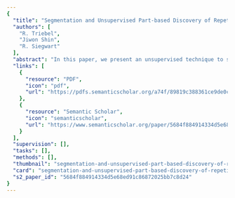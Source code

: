 ```yaml
---
{
  "title": "Segmentation and Unsupervised Part-based Discovery of Repetitive Objects",
  "authors": [
    "R. Triebel",
    "Jiwon Shin",
    "R. Siegwart"
  ],
  "abstract": "In this paper, we present an unsupervised technique to segment and detect objects in indoor environments. The main idea of this work is to identify object instances whenever there is evidence for at least one other occurence of an object of the same kind. In contrast to former approaches, we do not assume any given segmentation of the data, but instead estimate the segmentation and the existence of object instances concurrently. We apply graph-based clustering in feature and in geometric space to presegmented input data. Each segment is treated as a potential object part, and the inter-dependence of object labels assigned to part clusters are modeled using a Conditional Random Field (CRF) named the “parts graph”. Another CRF is then applied to the scene graph to smooth the class labels using the distributions obtained from the parts graph. First results on indoor 3D laser range data are evaluated and presented.",
  "links": [
    {
      "resource": "PDF",
      "icon": "pdf",
      "url": "https://pdfs.semanticscholar.org/a74f/89819c388361ce9de0cde949854bcefc5e76.pdf"
    },
    {
      "resource": "Semantic Scholar",
      "icon": "semanticscholar",
      "url": "https://www.semanticscholar.org/paper/5684f884914334d5e68ed91c86872025bb7c8d24"
    }
  ],
  "supervision": [],
  "tasks": [],
  "methods": [],
  "thumbnail": "segmentation-and-unsupervised-part-based-discovery-of-repetitive-objects-thumb.jpg",
  "card": "segmentation-and-unsupervised-part-based-discovery-of-repetitive-objects-card.jpg",
  "s2_paper_id": "5684f884914334d5e68ed91c86872025bb7c8d24"
}
---
```


